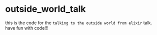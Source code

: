 # outside_world_talk

this is the code for the ``talking to the outside world from elixir`` talk.
have fun with code!!!
